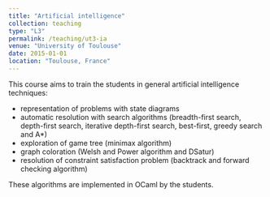 ```yaml
---
title: "Artificial intelligence"
collection: teaching
type: "L3"
permalink: /teaching/ut3-ia
venue: "University of Toulouse"
date: 2015-01-01
location: "Toulouse, France"
---
```


This course aims to train the students in general artificial intelligence techniques:
- representation of problems with state diagrams
- automatic resolution with search algorithms (breadth-first search, depth-first search, iterative depth-first search, best-first, greedy search and A*)
- exploration of game tree (minimax algorithm)
- graph coloration (Welsh and Power algorithm and DSatur)
- resolution of constraint satisfaction problem (backtrack and forward checking algorithm)

These algorithms are implemented in OCaml by the students.

